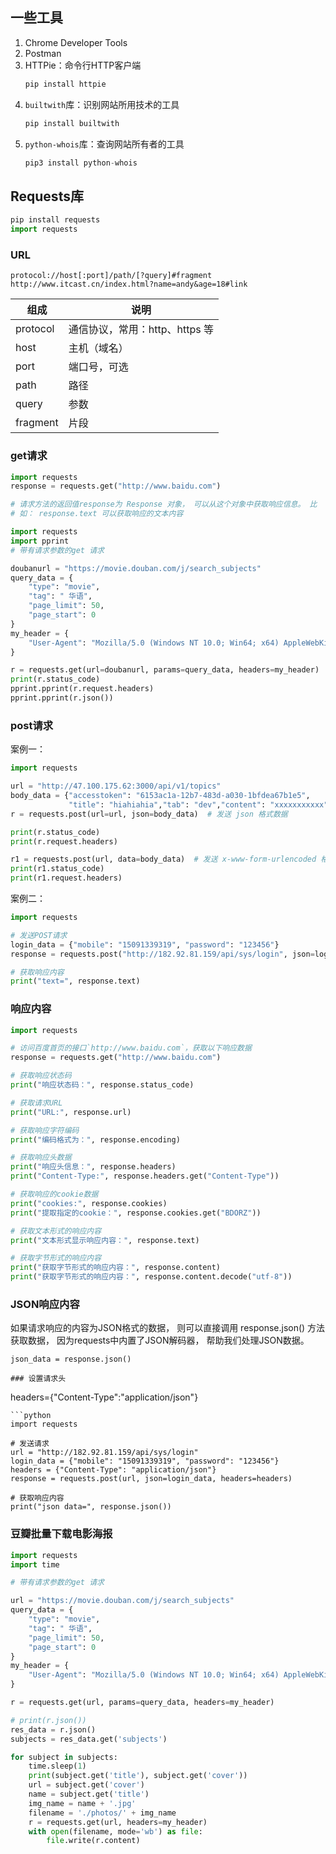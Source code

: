 ## 一些工具
1. Chrome Developer Tools
2. Postman
3. HTTPie：命令行HTTP客户端
   ```python
   pip install httpie
   ```
4. `builtwith`库：识别网站所用技术的工具
   ```python
   pip install builtwith
   ```
5. `python-whois`库：查询网站所有者的工具
   ```python
   pip3 install python-whois
   ```
## Requests库
```python
pip install requests
import requests
```
### URL
```
protocol://host[:port]/path/[?query]#fragment
http://www.itcast.cn/index.html?name=andy&age=18#link
```
| 组成 | 说明 |
| --- | ---- |
| protocol | 通信协议，常用：http、https 等 |
| host | 主机（域名）|
| port | 端口号，可选 |
| path | 路径 |
| query | 参数 |
| fragment | 片段 |

### get请求
```python
import requests
response = requests.get("http://www.baidu.com")

# 请求方法的返回值response为 Response 对象， 可以从这个对象中获取响应信息。 比
# 如： response.text 可以获取响应的文本内容
```
```python
import requests
import pprint
# 带有请求参数的get 请求

doubanurl = "https://movie.douban.com/j/search_subjects"
query_data = {
    "type": "movie",
    "tag": " 华语",
    "page_limit": 50,
    "page_start": 0
}
my_header = {
    "User-Agent": "Mozilla/5.0 (Windows NT 10.0; Win64; x64) AppleWebKit/537.36 (KHTML, like Gecko) Chrome/88.0.4324.190 Safari/537.36"
}

r = requests.get(url=doubanurl, params=query_data, headers=my_header)
print(r.status_code)
pprint.pprint(r.request.headers)
pprint.pprint(r.json())
```
### post请求
案例一：
```python
import requests

url = "http://47.100.175.62:3000/api/v1/topics"
body_data = {"accesstoken": "6153ac1a-12b7-483d-a030-1bfdea67b1e5",
             "title": "hiahiahia","tab": "dev","content": "xxxxxxxxxxx"}
r = requests.post(url=url, json=body_data)  # 发送 json 格式数据

print(r.status_code)
print(r.request.headers)

r1 = requests.post(url, data=body_data)  # 发送 x-www-form-urlencoded 格式数据
print(r1.status_code)
print(r1.request.headers)
```
案例二：
```python
import requests

# 发送POST请求
login_data = {"mobile": "15091339319", "password": "123456"}
response = requests.post("http://182.92.81.159/api/sys/login", json=login_data)

# 获取响应内容
print("text=", response.text)
```
### 响应内容
```python
import requests

# 访问百度首页的接口`http://www.baidu.com`，获取以下响应数据
response = requests.get("http://www.baidu.com")

# 获取响应状态码
print("响应状态码：", response.status_code)

# 获取请求URL
print("URL:", response.url)

# 获取响应字符编码
print("编码格式为：", response.encoding)

# 获取响应头数据
print("响应头信息：", response.headers)
print("Content-Type:", response.headers.get("Content-Type"))

# 获取响应的cookie数据
print("cookies:", response.cookies)
print("提取指定的cookie：", response.cookies.get("BDORZ"))

# 获取文本形式的响应内容
print("文本形式显示响应内容：", response.text)

# 获取字节形式的响应内容
print("获取字节形式的响应内容：", response.content)
print("获取字节形式的响应内容：", response.content.decode("utf-8"))
```
### JSON响应内容
如果请求响应的内容为JSON格式的数据， 则可以直接调用 response.json() 方法获取数据， 因为requests中内置了JSON解码器， 帮助我们处理JSON数据。
```
json_data = response.json()

### 设置请求头
```
headers={"Content-Type":"application/json"}
```
```python
import requests

# 发送请求
url = "http://182.92.81.159/api/sys/login"
login_data = {"mobile": "15091339319", "password": "123456"}
headers = {"Content-Type": "application/json"}
response = requests.post(url, json=login_data, headers=headers)

# 获取响应内容
print("json data=", response.json())
```
### 豆瓣批量下载电影海报
```python
import requests
import time

# 带有请求参数的get 请求

url = "https://movie.douban.com/j/search_subjects"
query_data = {
    "type": "movie",
    "tag": " 华语",
    "page_limit": 50,
    "page_start": 0
}
my_header = {
    "User-Agent": "Mozilla/5.0 (Windows NT 10.0; Win64; x64) AppleWebKit/537.36 (KHTML, like Gecko) Chrome/88.0.4324.190 Safari/537.36"
}

r = requests.get(url, params=query_data, headers=my_header)

# print(r.json())
res_data = r.json()
subjects = res_data.get('subjects')

for subject in subjects:
    time.sleep(1)
    print(subject.get('title'), subject.get('cover'))
    url = subject.get('cover')
    name = subject.get('title')
    img_name = name + '.jpg'
    filename = './photos/' + img_name
    r = requests.get(url, headers=my_header)
    with open(filename, mode='wb') as file:
        file.write(r.content)
```